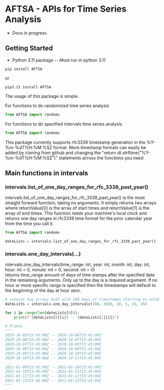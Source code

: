 # AFTSA - APIs for Time Series Analysis

- Docs in progress

## Getting Started

- Python 3.11 package -- Must run in python 3.11

```
pip install AFTSA  
```
or  
```
pip3.11 install AFTSA
```

The usage of this package is simple.   

For functions to do randomized time series analysis
```python
from AFTSA import randoms
```
For functions to do specified intervals time series analysis
```python
from AFTSA import randoms
```

This package currently supports rfc3339 timestamp generation in the %Y-%m-%dT%H:%M:%SZ format. More timestamp formats can easily be added by cloning from github and changing the "return dt.strftime("%Y-%m-%dT%H:%M:%SZ")" statements across the functions you need. 

## Main functions in intervals  

### intervals.list_of_one_day_ranges_for_rfc_3339_past_year()

intervals.list_of_one_day_ranges_for_rfc_3339_past_year() is the most straight forward function, taking no arguments. It 
simply returns two arrays where returnValue[0] is the array of start times and returnValue[1] is the array of end times. This function reads your machine's local clock and returns one day ranges in rfc3339 time format for the prior calendar year from the time you call it.
```python
from AFTSA import randoms

dateLists = intervals.list_of_one_day_ranges_for_rfc_3339_past_year()
```

### intervals.one_day_intervals(...)

intervals.one_day_intervals(time_range: int, year: int, month: int, day: int, hour: int = 0, minute: int = 0, second: int = 0)  
returns time_range amount of days of time stamps after the specified date in the remaining arguments. Only up to the day is a required argument. If no hour or more specific range is specified then the timestamps will default to the beginning of the day at hour zero.  
```python
# returns two arrays both with 100 days of timestamps starting on october 5th 2020 at 15:45 (3:45pm). All of the days start at this time and the end times end at this time the next day
dateLists = intervals.one_day_intervals(100, 2020, 10, 5, 15, 45)

for i in range(len(dateLists[0])):
    print(f"{dateLists[0][i]} -- {dateLists[1][i]}")

# Prints
"""
2020-10-05T15:45:00Z -- 2020-10-06T15:45:00Z
2020-10-06T15:45:00Z -- 2020-10-07T15:45:00Z
2020-10-07T15:45:00Z -- 2020-10-08T15:45:00Z
2020-10-08T15:45:00Z -- 2020-10-09T15:45:00Z
2020-10-09T15:45:00Z -- 2020-10-10T15:45:00Z
2020-10-10T15:45:00Z -- 2020-10-11T15:45:00Z
...
2021-01-09T15:45:00Z -- 2021-01-10T15:45:00Z
2021-01-10T15:45:00Z -- 2021-01-11T15:45:00Z
2021-01-11T15:45:00Z -- 2021-01-12T15:45:00Z
2021-01-12T15:45:00Z -- 2021-01-13T15:45:00Z
"""
```
